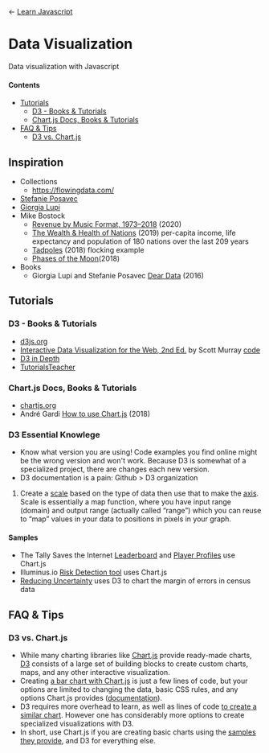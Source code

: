
← [Learn Javascript](../README.md)

#  Data Visualization
Data visualization with Javascript

#### Contents

<!-- TOC depthFrom:2 depthTo:3 withLinks:1 updateOnSave:1 orderedList:0 -->

- [Tutorials](#tutorials)
	- [D3 - Books & Tutorials](#d3-books-tutorials)
	- [Chart.js Docs, Books & Tutorials](#chartjs-docs-books-tutorials)
- [FAQ & Tips](#faq-tips)
	- [D3 vs. Chart.js](#d3-vs-chartjs)

<!-- /TOC -->



## Inspiration


- Collections
	- https://flowingdata.com/
- [Stefanie Posavec](http://www.stefanieposavec.com/)
- [Giorgia Lupi](http://giorgialupi.com/)
- Mike Bostock
	- [Revenue by Music Format, 1973–2018](https://observablehq.com/@mbostock/revenue-by-music-format-1973-2018) (2020)
	- [The Wealth & Health of Nations](https://observablehq.com/@mbostock/the-wealth-health-of-nations) (2019) per-capita income, life expectancy and population of 180 nations over the last 209 years
	- [Tadpoles](https://observablehq.com/@mbostock/tadpoles) (2018) flocking example
	- [Phases of the Moon](https://observablehq.com/@mbostock/phases-of-the-moon)(2018)
- Books
	- Giorgia Lupi and Stefanie Posavec [Dear Data](http://www.dear-data.com/theproject) (2016)





## Tutorials

### D3 - Books & Tutorials
- [d3js.org](https://d3js.org/)
- [Interactive Data Visualization for the Web, 2nd Ed.](https://alignedleft.com/work/d3-book-2e) by Scott Murray [code](https://github.com/scotthmurray/d3-book)
- [D3 in Depth](https://www.d3indepth.com/introduction/)
- [TutorialsTeacher](https://www.tutorialsteacher.com/d3js)

### Chart.js Docs, Books & Tutorials
- [chartjs.org](https://www.chartjs.org/)
- André Gardi [How to use Chart.js](https://javascript.plainenglish.io/exploring-chart-js-e3ba70b07aa4) (2018)




### D3 Essential Knowlege

- Know what version you are using! Code examples you find online might be the wrong version and won't work. Because D3 is somewhat of a specialized project, there are changes each new version.
- D3 documentation is a pain: Github > D3 organization 






1. Create a [scale](https://www.tutorialsteacher.com/d3js/scales-in-d3) based on the type of data then use that to make the [axis](https://www.tutorialsteacher.com/d3js/axes-in-d3). Scale is essentially a map function, where you have input range (domain) and output range (actually called “range”) which you can reuse to “map” values in your data to positions in pixels in your graph.





#### Samples

- The Tally Saves the Internet [Leaderboard](https://tallysavestheinternet.com/leaderboard#month) and [Player Profiles](https://tallysavestheinternet.com/profile/grumpyprinter37#month) use Chart.js
- Illuminus.io [Risk Detection tool](https://illuminus.io/app/en/sample/load_data) uses Chart.js
- [Reducing Uncertainty](https://reducinguncertainty.org/) uses D3 to chart the margin of errors in census data









## FAQ & Tips


### D3 vs. Chart.js
- While many charting libraries like [Chart.js](https://www.chartjs.org/) provide ready-made charts, [D3](https://d3js.org/) consists of a large set of building blocks to create custom charts, maps, and any other interactive visualization.
- Creating [a bar chart with Chart.js](https://codepen.io/createwithdata/pen/axgoaQ?editors=1010) is just a few lines of code, but your options are limited to changing the data, basic CSS rules, and any options Chart.js provides ([documentation](https://www.chartjs.org/docs/)).
- D3 requires more overhead to learn, as well as lines of code [to create a similar chart](https://www.tutorialsteacher.com/d3js/create-bar-chart-using-d3js). However one has considerably more options to create specialized visualizations with D3.
- In short, use Chart.js if you are creating basic charts using the [samples they provide](https://www.chartjs.org/samples/latest/), and D3 for everything else.
